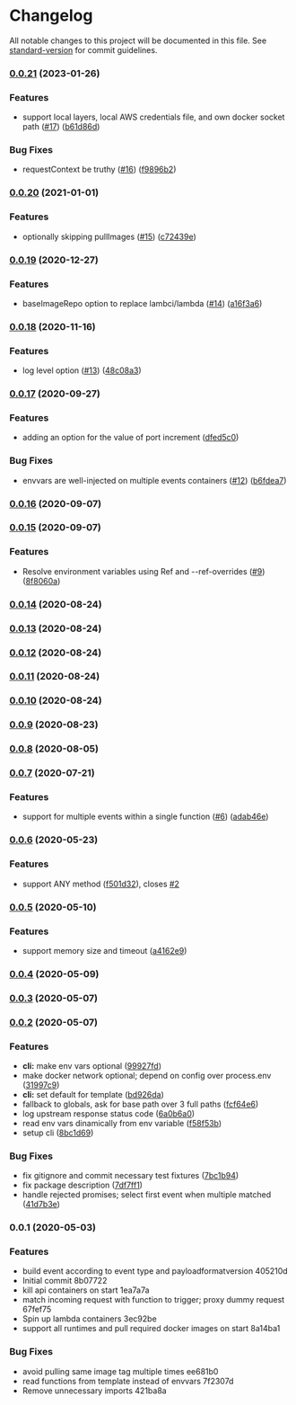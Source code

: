 # Changelog

All notable changes to this project will be documented in this file. See [standard-version](https://github.com/conventional-changelog/standard-version) for commit guidelines.

### [0.0.21](https://github.com/duartemendes/aws-sam-api-proxy/compare/v0.0.20...v0.0.21) (2023-01-26)


### Features

* support local layers, local AWS credentials file, and own docker socket path ([#17](https://github.com/duartemendes/aws-sam-api-proxy/issues/17)) ([b61d86d](https://github.com/duartemendes/aws-sam-api-proxy/commit/b61d86d9a41d256b07c75fd3210f0d9f01ff14f6))


### Bug Fixes

* requestContext be truthy ([#16](https://github.com/duartemendes/aws-sam-api-proxy/issues/16)) ([f9896b2](https://github.com/duartemendes/aws-sam-api-proxy/commit/f9896b2f955fa06b1eb2265a97129bc7c3d2efea))

### [0.0.20](https://github.com/duartemendes/aws-sam-api-proxy/compare/v0.0.19...v0.0.20) (2021-01-01)


### Features

* optionally skipping pullImages ([#15](https://github.com/duartemendes/aws-sam-api-proxy/issues/15)) ([c72439e](https://github.com/duartemendes/aws-sam-api-proxy/commit/c72439e83f5d107c9626e25e89ae4343b379591b))

### [0.0.19](https://github.com/duartemendes/aws-sam-api-proxy/compare/v0.0.18...v0.0.19) (2020-12-27)


### Features

* baseImageRepo option to replace lambci/lambda ([#14](https://github.com/duartemendes/aws-sam-api-proxy/issues/14)) ([a16f3a6](https://github.com/duartemendes/aws-sam-api-proxy/commit/a16f3a69915033b96ad8e0579f56fa6bd823f468))

### [0.0.18](https://github.com/duartemendes/aws-sam-api-proxy/compare/v0.0.17...v0.0.18) (2020-11-16)


### Features

* log level option ([#13](https://github.com/duartemendes/aws-sam-api-proxy/issues/13)) ([48c08a3](https://github.com/duartemendes/aws-sam-api-proxy/commit/48c08a32af514ad177d254474ae906d9870c75f8))

### [0.0.17](https://github.com/duartemendes/aws-sam-api-proxy/compare/v0.0.16...v0.0.17) (2020-09-27)


### Features

* adding an option for the value of port increment ([dfed5c0](https://github.com/duartemendes/aws-sam-api-proxy/commit/dfed5c03d0e4e124285542b7a225456eabc89dec))


### Bug Fixes

* envvars are well-injected on multiple events containers ([#12](https://github.com/duartemendes/aws-sam-api-proxy/issues/12)) ([b6fdea7](https://github.com/duartemendes/aws-sam-api-proxy/commit/b6fdea78f1aabcd11a4d9414d04cd779730b0495))

### [0.0.16](https://github.com/duartemendes/aws-sam-api-proxy/compare/v0.0.15...v0.0.16) (2020-09-07)

### [0.0.15](https://github.com/duartemendes/aws-sam-api-proxy/compare/v0.0.14...v0.0.15) (2020-09-07)


### Features

* Resolve environment variables using Ref and --ref-overrides ([#9](https://github.com/duartemendes/aws-sam-api-proxy/issues/9)) ([8f8060a](https://github.com/duartemendes/aws-sam-api-proxy/commit/8f8060a8bda43f3fba3ed59e27bd189e8e4382f3))

### [0.0.14](https://github.com/duartemendes/aws-sam-api-proxy/compare/v0.0.13...v0.0.14) (2020-08-24)

### [0.0.13](https://github.com/duartemendes/aws-sam-api-proxy/compare/v0.0.12...v0.0.13) (2020-08-24)

### [0.0.12](https://github.com/duartemendes/aws-sam-api-proxy/compare/v0.0.11...v0.0.12) (2020-08-24)

### [0.0.11](https://github.com/duartemendes/aws-sam-api-proxy/compare/v0.0.10...v0.0.11) (2020-08-24)

### [0.0.10](https://github.com/duartemendes/aws-sam-api-proxy/compare/v0.0.9...v0.0.10) (2020-08-24)

### [0.0.9](https://github.com/duartemendes/aws-sam-api-proxy/compare/v0.0.8...v0.0.9) (2020-08-23)

### [0.0.8](https://github.com/duartemendes/aws-sam-api-proxy/compare/v0.0.7...v0.0.8) (2020-08-05)

### [0.0.7](https://github.com/duartemendes/aws-sam-api-proxy/compare/v0.0.6...v0.0.7) (2020-07-21)


### Features

* support for multiple events within a single function ([#6](https://github.com/duartemendes/aws-sam-api-proxy/issues/6)) ([adab46e](https://github.com/duartemendes/aws-sam-api-proxy/commit/adab46ed8074863ef26d4bab37f739f274471489))

### [0.0.6](https://github.com/duartemendes/aws-sam-api-proxy/compare/v0.0.5...v0.0.6) (2020-05-23)


### Features

* support ANY method ([f501d32](https://github.com/duartemendes/aws-sam-api-proxy/commit/f501d32d464c631dd6aa9d75e2548d4db4f8a8c4)), closes [#2](https://github.com/duartemendes/aws-sam-api-proxy/issues/2)

### [0.0.5](https://github.com/duartemendes/aws-sam-api-proxy/compare/v0.0.4...v0.0.5) (2020-05-10)


### Features

* support memory size and timeout ([a4162e9](https://github.com/duartemendes/aws-sam-api-proxy/commit/a4162e98816f13a6460acbf477f815a01129a2c2))

### [0.0.4](https://github.com/duartemendes/aws-sam-api-proxy/compare/v0.0.3...v0.0.4) (2020-05-09)

### [0.0.3](https://github.com/duartemendes/aws-sam-api-proxy/compare/v0.0.2...v0.0.3) (2020-05-07)

### [0.0.2](https://github.com/duartemendes/aws-sam-api-proxy/compare/v0.0.1...v0.0.2) (2020-05-07)


### Features

* **cli:** make env vars optional ([99927fd](https://github.com/duartemendes/aws-sam-api-proxy/commit/99927fd9d9bcd8180c5937df7114ebaca4fd6252))
* make docker network optional; depend on config over process.env ([31997c9](https://github.com/duartemendes/aws-sam-api-proxy/commit/31997c9d8446a0fdada3b9c696e5f9e3a0922a34))
* **cli:** set default for template ([bd926da](https://github.com/duartemendes/aws-sam-api-proxy/commit/bd926dac386b20b7d2a555171ebf34b0bdf2f8e2))
* fallback to globals, ask for base path over 3 full paths ([fcf64e6](https://github.com/duartemendes/aws-sam-api-proxy/commit/fcf64e6ca7c946661db04ffbcf462813fdcc997d))
* log upstream response status code ([6a0b6a0](https://github.com/duartemendes/aws-sam-api-proxy/commit/6a0b6a0810af79407fa8944bd7381b8057e4c33a))
* read env vars dinamically from env variable ([f58f53b](https://github.com/duartemendes/aws-sam-api-proxy/commit/f58f53be635dea065dfb61f9d6e52576ee41a7cb))
* setup cli ([8bc1d69](https://github.com/duartemendes/aws-sam-api-proxy/commit/8bc1d698d07f82038748006e9dfff89ad707322e))


### Bug Fixes

* fix gitignore and commit necessary test fixtures ([7bc1b94](https://github.com/duartemendes/aws-sam-api-proxy/commit/7bc1b944df0d37f9176c29b3003ad173468bfbba))
* fix package description ([7df7ff1](https://github.com/duartemendes/aws-sam-api-proxy/commit/7df7ff1be32caf003dfdcbc6b82ade901dab1f54))
* handle rejected promises; select first event when multiple matched ([41d7b3e](https://github.com/duartemendes/aws-sam-api-proxy/commit/41d7b3eab5e9ecddc9a636618d7bda2f240768d7))

### 0.0.1 (2020-05-03)


### Features

* build event according to event type and payloadformatversion 405210d
* Initial commit 8b07722
* kill api containers on start 1ea7a7a
* match incoming request with function to trigger; proxy dummy request 67fef75
* Spin up lambda containers 3ec92be
* support all runtimes and pull required docker images on start 8a14ba1


### Bug Fixes

* avoid pulling same image tag multiple times ee681b0
* read functions from template instead of envvars 7f2307d
* Remove unnecessary imports 421ba8a
